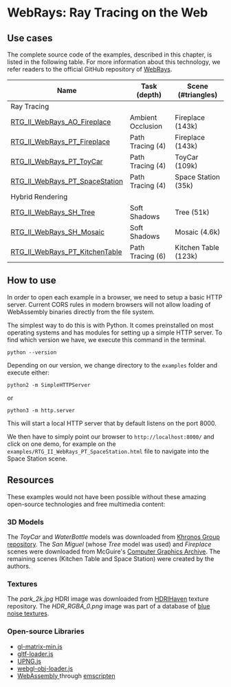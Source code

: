 # WebRays: Ray Tracing on the Web 

## Use cases

The complete source code of the examples, described in this chapter, is listed in the following table. For more information about this technology, we refer readers to the official GitHub repository of [WebRays](https://github.com/phasmatic3d/webrays).

| Name | Task (depth) | Scene (#triangles) |
| ---            | ---               | ---      |
| Ray Tracing  ||
| [RTG_II_WebRays_AO_Fireplace](examples/RTG_II_WebRays_AO_Fireplace.html)          | Ambient Occlusion       | Fireplace     (143k) |
| [RTG_II_WebRays_PT_Fireplace](examples/RTG_II_WebRays_PT_Fireplace.html)          | Path Tracing (4)        | Fireplace     (143k) |
| [RTG_II_WebRays_PT_ToyCar](examples/RTG_II_WebRays_PT_ToyCar.html)                | Path Tracing (4)        | ToyCar        (109k) |
| [RTG_II_WebRays_PT_SpaceStation](examples/RTG_II_WebRays_PT_SpaceStation.html)    | Path Tracing (4)        | Space Station (35k)  |
| Hybrid Rendering  ||
| [RTG_II_WebRays_SH_Tree](examples/RTG_II_WebRays_SH_Tree.html)                    | Soft Shadows            | Tree          (51k)  |
| [RTG_II_WebRays_SH_Mosaic](examples/RTG_II_WebRays_SH_Mosaic.html)                | Soft Shadows            | Mosaic        (4.6k) |
| [RTG_II_WebRays_PT_KitchenTable](examples/RTG_II_WebRays_PT_KitchenTable.html)    | Path Tracing (6)        | Kitchen Table (123k) |

## How to use

In order to open each example in a browser, we need to setup a basic HTTP server. 
Current CORS rules in modern browsers will not allow loading of WebAssembly binaries directly from the file system. 

The simplest way to do this is with Python. It comes preinstalled on most operating systems and has modules for setting up a simple HTTP server. To find which version we have, we execute this command in the terminal.

`python --version`

Depending on our version, we change directory to the `examples` folder and execute either: 
 
`python2 -m SimpleHTTPServer`

or
 
`python3 -m http.server`

This will start a local HTTP server that by default listens on the port 8000.

We then have to simply point our browser to `http://localhost:8000/` and click on one demo, for example on the `examples/RTG_II_WebRays_PT_SpaceStation.html` file to navigate into the Space Station scene.

## Resources

These examples would not have been possible without these amazing open-source technologies and free multimedia content:

### 3D Models

The _ToyCar_ and _WaterBottle_ models was downloaded from [Khronos Group repository](https://github.com/KhronosGroup/glTF-Sample-Models/). 
The _San Miguel_ (whose _Tree_ model was used) and _Fireplace_ scenes were downloaded from McGuire's  [Computer Graphics Archive](https://casual-effects.com/data). The remaining scenes (Kitchen Table and Space Station) were created by the authors.

### Textures

The _park_2k.jpg_ HDRI image was downloaded from [HDRIHaven](https://hdrihaven.com/) texture repository.
The _HDR_RGBA_0.png_ image was part of a database of [blue noise textures](http://momentsingraphics.de/Media/BlueNoise/FreeBlueNoiseTextures.zip).

### Open-source Libraries

- [gl-matrix-min.js](https://github.com/toji/gl-matrix)
- [gltf-loader.js](https://github.com/shrekshao/minimal-gltf-loader)
- [UPNG.js](https://github.com/photopea/UPNG.js)
- [webgl-obj-loader.js](https://github.com/frenchtoast747/webgl-obj-loader)
- <a href="https://webassembly.org/"> WebAssembly </a> through <a href="https://emscripten.org/"> emscripten </a>